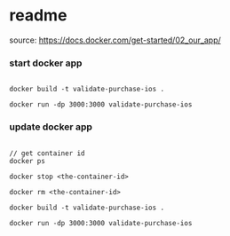 # readme

source: https://docs.docker.com/get-started/02_our_app/

### start docker app

```

docker build -t validate-purchase-ios .

docker run -dp 3000:3000 validate-purchase-ios

```

### update docker app

```

// get container id
docker ps

docker stop <the-container-id>

docker rm <the-container-id>

docker build -t validate-purchase-ios .

docker run -dp 3000:3000 validate-purchase-ios

```
